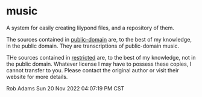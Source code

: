 # music
A system for easily creating lilypond files, and a repository of them.

The sources contained in [public-domain](public-domain) are,
to the best of my knowledge, in the public domain. They are transcriptions
of public-domain music.

THe sources contained in [restricted](restricted) are,
to the best of my knowledge, not in the public domain. Whatever
license I may have to possess these copies, I cannot transfer
to you. Please contact the original author or visit their
website for more details.

Rob Adams
Sun 20 Nov 2022 04:07:19 PM CST
